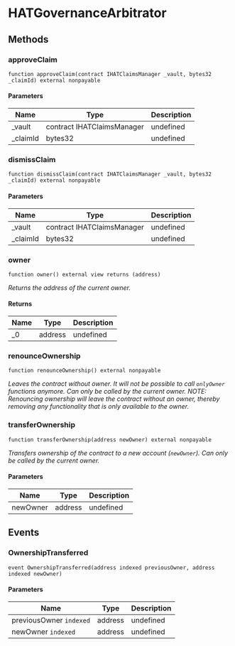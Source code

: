 # HATGovernanceArbitrator









## Methods

### approveClaim

```solidity
function approveClaim(contract IHATClaimsManager _vault, bytes32 _claimId) external nonpayable
```





#### Parameters

| Name | Type | Description |
|---|---|---|
| _vault | contract IHATClaimsManager | undefined |
| _claimId | bytes32 | undefined |

### dismissClaim

```solidity
function dismissClaim(contract IHATClaimsManager _vault, bytes32 _claimId) external nonpayable
```





#### Parameters

| Name | Type | Description |
|---|---|---|
| _vault | contract IHATClaimsManager | undefined |
| _claimId | bytes32 | undefined |

### owner

```solidity
function owner() external view returns (address)
```



*Returns the address of the current owner.*


#### Returns

| Name | Type | Description |
|---|---|---|
| _0 | address | undefined |

### renounceOwnership

```solidity
function renounceOwnership() external nonpayable
```



*Leaves the contract without owner. It will not be possible to call `onlyOwner` functions anymore. Can only be called by the current owner. NOTE: Renouncing ownership will leave the contract without an owner, thereby removing any functionality that is only available to the owner.*


### transferOwnership

```solidity
function transferOwnership(address newOwner) external nonpayable
```



*Transfers ownership of the contract to a new account (`newOwner`). Can only be called by the current owner.*

#### Parameters

| Name | Type | Description |
|---|---|---|
| newOwner | address | undefined |



## Events

### OwnershipTransferred

```solidity
event OwnershipTransferred(address indexed previousOwner, address indexed newOwner)
```





#### Parameters

| Name | Type | Description |
|---|---|---|
| previousOwner `indexed` | address | undefined |
| newOwner `indexed` | address | undefined |



